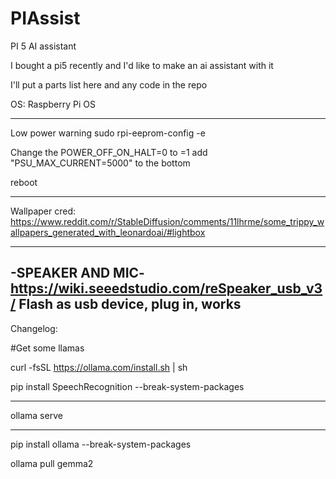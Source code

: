 # PIAssist
PI 5 AI assistant

I bought a pi5 recently and I'd like to make an ai assistant with it

I'll put a parts list here and any code in the repo

OS: Raspberry Pi OS


----------
Low power warning
  sudo rpi-eeprom-config -e

  Change the POWER_OFF_ON_HALT=0 to =1
  add "PSU_MAX_CURRENT=5000" to the bottom
  
  reboot

-----------
Wallpaper cred: https://www.reddit.com/r/StableDiffusion/comments/11lhrme/some_trippy_wallpapers_generated_with_leonardoai/#lightbox

----------
-SPEAKER AND MIC-
https://wiki.seeedstudio.com/reSpeaker_usb_v3/
Flash as usb device, plug in, works
----------

Changelog:

#Get some llamas

curl -fsSL https://ollama.com/install.sh | sh

pip install SpeechRecognition --break-system-packages

------------------------

ollama serve

--------------------------

pip install ollama --break-system-packages

ollama pull gemma2



